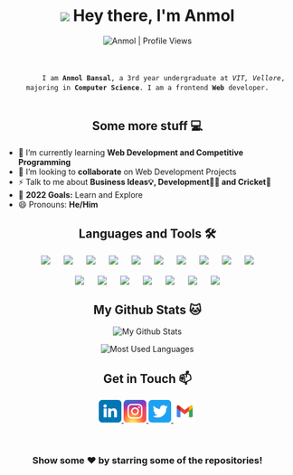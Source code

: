 <div align="center">
    <h1> <img src="https://media.giphy.com/media/hvRJCLFzcasrR4ia7z/giphy.gif" width="25px"> Hey there, I'm Anmol </h1>
</div>

<div align="center">
    <img src="https://komarev.com/ghpvc/?username=anmolbansal7&color=blueviolet" alt="Anmol | Profile Views" />
</div>
</br>
<p align="center">
    <code> 
        I am <strong>Anmol Bansal</strong>, a 3rd year undergraduate at <em>VIT, Vellore</em>, majoring in <strong>Computer Science</strong>. I am a frontend <strong>Web</strong> developer.
    </code>
</p>

<h2 align="center">
    Some more stuff 💻
</h2>

<!---- 👨🏽‍💻 I’m currently working on <strong>something exciting</strong>  <em> <a href="https://evoevents.club/"> check it out </a> </em> -->
- 🌱 I’m currently learning **Web Development and Competitive Programming** 
- 👯 I’m looking to **collaborate** on Web Development Projects
- ⚡ Talk to me about **Business Ideas💡, Development👨‍💻 and Cricket🏏**
- 🥅 **2022 Goals:** Learn and Explore
- 😄 Pronouns: **He/Him**
<!--- 📝 **[My Resume](https://evoevents.club/)**-->

 
<h2 align="center">
    Languages and Tools 🛠️
</h2>
<div align="center">
    <img src="https://github.com/anmolbansal7/anmolbansal7/blob/main/assets/reactjs.png" height=55 hspace=10>
    <img src="https://github.com/anmolbansal7/anmolbansal7/blob/main/assets/javascript.png" height=55 hspace=10>
    <img src="https://github.com/anmolbansal7/anmolbansal7/blob/main/assets/css.png" height=55 hspace=10>
    <img src="https://github.com/anmolbansal7/anmolbansal7/blob/main/assets/html.png" height=55 hspace=10>
    <img src="https://github.com/anmolbansal7/anmolbansal7/blob/main/assets/java.png" height=55 hspace=10>
    <img src="https://github.com/anmolbansal7/anmolbansal7/blob/main/assets/c.png" height=55 hspace=10>
    <img src="https://github.com/anmolbansal7/anmolbansal7/blob/main/assets/python.png" height=55 hspace=10>
    <img src="https://github.com/anmolbansal7/anmolbansal7/blob/main/assets/nodejs.png" height=55 hspace=10>
    <img src="https://github.com/anmolbansal7/anmolbansal7/blob/main/assets/sql.png" height=55 hspace=10>
    <img src="https://github.com/anmolbansal7/anmolbansal7/blob/main/assets/mongodb.png" height=55 hspace=10>
</div>
</br>
<div align="center">
    <img src="https://github.com/anmolbansal7/anmolbansal7/blob/main/assets/firebase.png" height=55 hspace=10>
    <img src="https://github.com/anmolbansal7/anmolbansal7/blob/main/assets/bootstrap.png" height=55 hspace=10>
    <img src="https://github.com/anmolbansal7/anmolbansal7/blob/main/assets/sass.png" height=55 hspace=10>
    <img src="https://github.com/anmolbansal7/anmolbansal7/blob/main/assets/nextjs.png" height=55 hspace=10>
    <img src="https://github.com/anmolbansal7/anmolbansal7/blob/main/assets/git.png" height=55 hspace=10>
    <img src="https://github.com/anmolbansal7/anmolbansal7/blob/main/assets/github.png" height=55 hspace=10>
    <img src="https://github.com/anmolbansal7/anmolbansal7/blob/main/assets/figma.png" height=55 hspace=10>
</div>


<h2 align="center">
    My Github Stats 🐱
</h2>
<div align="center">
 
![My Github Stats](https://github-readme-stats.vercel.app/api?username=anmolbansal7&layout=compact&hide_border=true&show_icons=true&title_color=fca311&icon_color=38b6ff&text_color=ffffff&bg_color=000000&hide=[%22stars%22]&count_private=true)

</div>

<div align="center">
 
![Most Used Languages](https://github-readme-stats.vercel.app/api/top-langs/?username=anmolbansal7&layout=compact&hide_border=true&show_icons=true&title_color=fca311&icon_color=38b6ff&text_color=ffffff&bg_color=000000&hide=[%22stars%22])

</div>


<h2 align="center">
    Get in Touch 📫
</h2>

<p align="center"> 
    <a href="https://www.linkedin.com/in/anmolbansal7/" target="blank">
        <img src="https://github.com/edent/SuperTinyIcons/blob/master/images/svg/linkedin.svg" target="_blank" alt="Anmol | LinkedIn" width="40px" >
    </a>
    <a href="https://www.instagram.com/anmollbansall" target="_blank">
        <img src="https://github.com/edent/SuperTinyIcons/blob/master/images/svg/instagram.svg" target="_blank"  alt="Anmol | Instagram" width="40px" >
    </a>
    <a href="https://www.twitter.com/anmollbansall" target="_blank">
        <img src="https://github.com/edent/SuperTinyIcons/blob/master/images/svg/twitter.svg" target="_blank"  alt="Anmol | Twitter" width="40px" >
    </a>
    <a href="mailto:abanmolbansal5@gmail.com" target="_blank">
        <img src="https://github.com/edent/SuperTinyIcons/blob/master/images/svg/gmail.svg" target="_blank" alt="Anmol | Gmail" width="40px" >
    </a>    
</p>
<br>

### <p align="center">Show some ❤️ by starring some of the repositories!</p>
<br>
